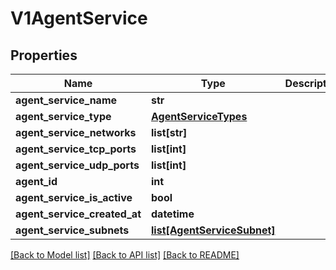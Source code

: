# V1AgentService

## Properties
Name | Type | Description | Notes
------------ | ------------- | ------------- | -------------
**agent_service_name** | **str** |  | 
**agent_service_type** | [**AgentServiceTypes**](AgentServiceTypes.md) |  | 
**agent_service_networks** | **list[str]** |  | 
**agent_service_tcp_ports** | **list[int]** |  | 
**agent_service_udp_ports** | **list[int]** |  | 
**agent_id** | **int** |  | 
**agent_service_is_active** | **bool** |  | 
**agent_service_created_at** | **datetime** |  | 
**agent_service_subnets** | [**list[AgentServiceSubnet]**](AgentServiceSubnet.md) |  | 

[[Back to Model list]](../README.md#documentation-for-models) [[Back to API list]](../README.md#documentation-for-api-endpoints) [[Back to README]](../README.md)


